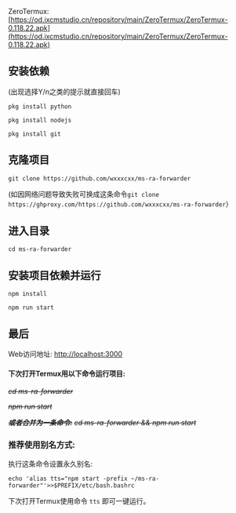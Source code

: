 ZeroTermux: [https://od.ixcmstudio.cn/repository/main/ZeroTermux/ZeroTermux-0.118.22.apk](https://od.ixcmstudio.cn/repository/main/ZeroTermux/ZeroTermux-0.118.22.apk)

## 安装依赖
(出现选择Y/n之类的提示就直接回车)

`pkg install python`

`pkg install nodejs`

`pkg install git`

## 克隆项目
`git clone https://github.com/wxxxcxx/ms-ra-forwarder`

(如因网络问题导致失败可换成这条命令`git clone https://ghproxy.com/https://github.com/wxxxcxx/ms-ra-forwarder`）

## 进入目录
`cd ms-ra-forwarder`

## 安装项目依赖并运行
`npm install`

`npm run start`

## 最后
Web访问地址: [http://localhost:3000](http://localhost:3000)

#### 下次打开Termux用以下命令运行项目:

*~~cd ms-ra-forwarder~~*

*~~npm run start~~*

***~~或者合并为一条命令:~~***
*~~cd ms-ra-forwarder && npm run start~~*

### 推荐使用别名方式:

执行这条命令设置永久别名:

`echo 'alias tts="npm start -prefix ~/ms-ra-forwarder"'>>$PREFIX/etc/bash.bashrc`

下次打开Termux使用命令 `tts` 即可一键运行。


